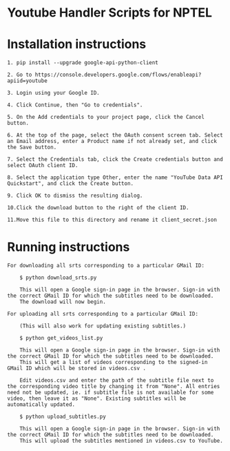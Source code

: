 # Youtube Handler Scripts for NPTEL

# Installation instructions
	1. pip install --upgrade google-api-python-client

	2. Go to https://console.developers.google.com/flows/enableapi?apiid=youtube

	3. Login using your Google ID.

	4. Click Continue, then "Go to credentials".

	5. On the Add credentials to your project page, click the Cancel button.

	6. At the top of the page, select the OAuth consent screen tab. Select an Email address, enter a Product name if not already set, and click the Save button.

	7. Select the Credentials tab, click the Create credentials button and select OAuth client ID.

	8. Select the application type Other, enter the name "YouTube Data API Quickstart", and click the Create button.

	9. Click OK to dismiss the resulting dialog.

	10.Click the download button to the right of the client ID.

	11.Move this file to this directory and rename it client_secret.json

# Running instructions

	For downloading all srts corresponding to a particular GMail ID:

		$ python download_srts.py

		This will open a Google sign-in page in the browser. Sign-in with the correct GMail ID for which the subtitles need to be downloaded. 
		The download will now begin.

	For uploading all srts corresponding to a particular GMail ID:

		(This will also work for updating existing subtitles.)

		$ python get_videos_list.py

		This will open a Google sign-in page in the browser. Sign-in with the correct GMail ID for which the subtitles need to be downloaded. 
		This will get a list of videos corresponding to the signed-in GMail ID which will be stored in videos.csv .

		Edit videos.csv and enter the path of the subtitle file next to the corresponding video title by changing it from "None". All entries need not be updated, ie. if subtitle file is not available for some video, then leave it as "None". Existing subtitles will be automatically updated. 

		$ python upload_subtitles.py

		This will open a Google sign-in page in the browser. Sign-in with the correct GMail ID for which the subtitles need to be downloaded. 
		This will upload the subtitles mentioned in videos.csv to YouTube.

